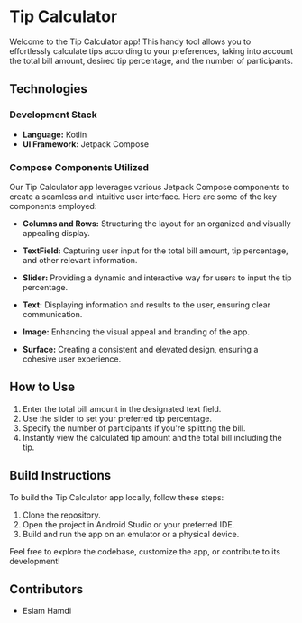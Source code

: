 # Tip Calculator

Welcome to the Tip Calculator app! This handy tool allows you to effortlessly calculate tips according to your preferences, taking into account the total bill amount, desired tip percentage, and the number of participants.

## Technologies

### Development Stack
- **Language:** Kotlin
- **UI Framework:** Jetpack Compose

### Compose Components Utilized
Our Tip Calculator app leverages various Jetpack Compose components to create a seamless and intuitive user interface. Here are some of the key components employed:

- **Columns and Rows:** Structuring the layout for an organized and visually appealing display.
  
- **TextField:** Capturing user input for the total bill amount, tip percentage, and other relevant information.

- **Slider:** Providing a dynamic and interactive way for users to input the tip percentage.

- **Text:** Displaying information and results to the user, ensuring clear communication.

- **Image:** Enhancing the visual appeal and branding of the app.

- **Surface:** Creating a consistent and elevated design, ensuring a cohesive user experience.

## How to Use

1. Enter the total bill amount in the designated text field.
2. Use the slider to set your preferred tip percentage.
3. Specify the number of participants if you're splitting the bill.
4. Instantly view the calculated tip amount and the total bill including the tip.

## Build Instructions

To build the Tip Calculator app locally, follow these steps:

1. Clone the repository.
2. Open the project in Android Studio or your preferred IDE.
3. Build and run the app on an emulator or a physical device.

Feel free to explore the codebase, customize the app, or contribute to its development!

## Contributors

- Eslam Hamdi
